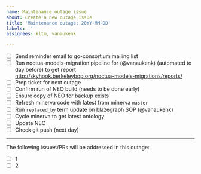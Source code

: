 ```yaml
---
name: Maintenance outage issue
about: Create a new outage issue
title: 'Maintenance outage: 20YY-MM-DD'
labels: ''
assignees: kltm, vanaukenk

---
```


- [ ] Send reminder email to go-consortium mailing list
- [ ] Run noctua-models-migration pipeline for (@vanaukenk) (automated to day before) to get report <br /> http://skyhook.berkeleybop.org/noctua-models-migrations/reports/
- [ ] Prep ticket for next outage
- [ ] Confirm run of NEO build (needs to be done early)
- [ ] Ensure copy of NEO for backup exists
- [ ] Refresh minerva code with latest from minerva `master`
- [ ] Run `replaced_by` term update on blazegraph SOP (@vanaukenk)
- [ ] Cycle minerva to get latest ontology
- [ ] Update NEO
- [ ] Check git push (next day)

---

The following issues/PRs will be addressed in this outage:

- [ ] 1
- [ ] 2
